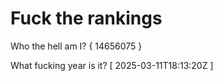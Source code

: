# Fuck the rankings

Who the hell am I?
{ 14656075 }

What fucking year is it?
[ 2025-03-11T18:13:20Z ]
